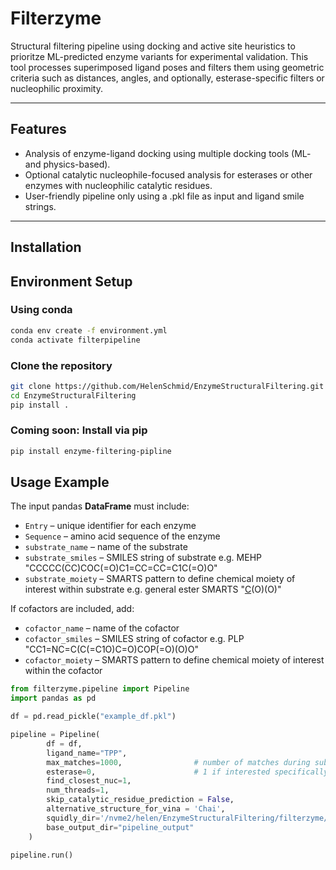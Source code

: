 # Filterzyme

Structural filtering pipeline using docking and active site heuristics to prioritze ML-predicted enzyme variants for experimental validation. 
This tool processes superimposed ligand poses and filters them using geometric criteria such as distances, angles, and optionally, esterase-specific filters or nucleophilic proximity.

---

## Features

- Analysis of enzyme-ligand docking using multiple docking tools (ML- and physics-based).
- Optional catalytic nucleophile-focused analysis for esterases or other enzymes with nucleophilic catalytic residues. 
- User-friendly pipeline only using a .pkl file as input and ligand smile strings.

---

## Installation

## Environment Setup
### Using conda
```bash
conda env create -f environment.yml
conda activate filterpipeline
```

### Clone the repository
```bash
git clone https://github.com/HelenSchmid/EnzymeStructuralFiltering.git
cd EnzymeStructuralFiltering
pip install .
```

### Coming soon: Install via pip
```bash
pip install enzyme-filtering-pipline
```

## Usage Example

The input pandas **DataFrame** must include:  
- `Entry` – unique identifier for each enzyme  
- `Sequence` – amino acid sequence of the enzyme
- `substrate_name` – name of the substrate
- `substrate_smiles` – SMILES string of substrate e.g. MEHP "CCCCC(CC)COC(=O)C1=CC=CC=C1C(=O)O"
- `substrate_moiety` – SMARTS pattern to define chemical moiety of interest within substrate e.g. general ester SMARTS "[C](=O)(O)(O)"

If cofactors are included, add:
- `cofactor_name` – name of the cofactor
- `cofactor_smiles` – SMILES string of cofactor e.g. PLP "CC1=NC=C(C(=C1O)C=O)COP(=O)(O)O" 
- `cofactor_moiety` – SMARTS pattern to define chemical moiety of interest within the cofactor 


```python
from filterzyme.pipeline import Pipeline
import pandas as pd

df = pd.read_pickle("example_df.pkl")

pipeline = Pipeline(
        df = df,
        ligand_name="TPP",
        max_matches=1000,                # number of matches during substructure SEARCH
        esterase=0,                      # 1 if interested specifically in esterases
        find_closest_nuc=1,
        num_threads=1,
        skip_catalytic_residue_prediction = False,
        alternative_structure_for_vina = 'Chai', 
        squidly_dir='/nvme2/helen/EnzymeStructuralFiltering/filterzyme/squidly_final_models/',
        base_output_dir="pipeline_output"
    )

pipeline.run()
```

